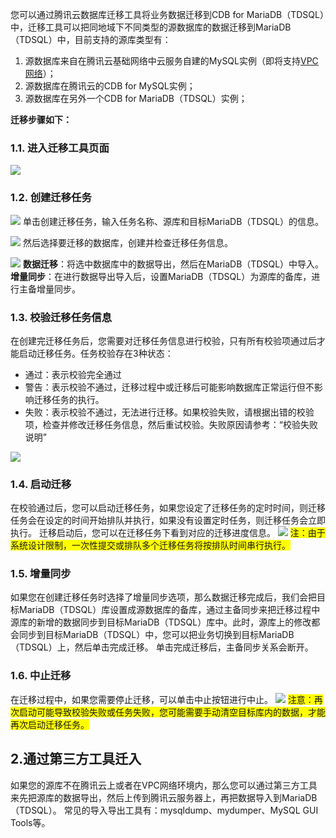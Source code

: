 您可以通过腾讯云数据库迁移工具将业务数据迁移到CDB for MariaDB（TDSQL）中，迁移工具可以把同地域下不同类型的源数据库的数据迁移到MariaDB（TDSQL）中，目前支持的源库类型有：
1. 源数据库来自在腾讯云基础网络中云服务自建的MySQL实例（即将支持[VPC网络](http://cloud.tencent.com/doc/product/215/%E4%BA%A7%E5%93%81%E6%A6%82%E8%BF%B0)）；
2. 源数据库在腾讯云的CDB for MySQL实例；
3. 源数据库在另外一个CDB for MariaDB（TDSQL）实例；

**迁移步骤如下：**
### 1.1. 进入迁移工具页面
![](//mccdn.qcloud.com/img56835f031e53b.png)

### 1.2. 创建迁移任务
![](//mccdn.qcloud.com/img56835f3f5fe77.png)
单击创建迁移任务，输入任务名称、源库和目标MariaDB（TDSQL）的信息。

![](//mccdn.qcloud.com/img56835f611f583.png)
然后选择要迁移的数据库，创建并检查迁移任务信息。

![](//mccdn.qcloud.com/img56835f91aec32.png)
**数据迁移**：将选中数据库中的数据导出，然后在MariaDB（TDSQL）中导入。
**增量同步**：在进行数据导出导入后，设置MariaDB（TDSQL）为源库的备库，进行主备增量同步。

### 1.3. 校验迁移任务信息
在创建完迁移任务后，您需要对迁移任务信息进行校验，只有所有校验项通过后才能启动迁移任务。任务校验存在3种状态：
- 通过：表示校验完全通过
- 警告：表示校验不通过，迁移过程中或迁移后可能影响数据库正常运行但不影响迁移任务的执行。
- 失败：表示校验不通过，无法进行迁移。如果校验失败，请根据出错的校验项，检查并修改迁移任务信息，然后重试校验。失败原因请参考：“校验失败说明”

![](//mccdn.qcloud.com/img56837a4d5ead6.png)

### 1.4. 启动迁移
在校验通过后，您可以启动迁移任务，如果您设定了迁移任务的定时时间，则迁移任务会在设定的时间开始排队并执行，如果没有设置定时任务，则迁移任务会立即执行。
迁移启动后，您可以在迁移任务下看到对应的迁移进度信息。
![](//mccdn.qcloud.com/img56837a6d2a476.png)
<span style="background-color:#FFFF00">注：由于系统设计限制，一次性提交或排队多个迁移任务将按排队时间串行执行。</span>

### 1.5. 增量同步
如果您在创建迁移任务时选择了增量同步选项，那么数据迁移完成后，我们会把目标MariaDB（TDSQL）库设置成源数据库的备库，通过主备同步来把迁移过程中源库的新增的数据同步到目标MariaDB（TDSQL）库中。此时，源库上的修改都会同步到目标MariaDB（TDSQL）中，您可以把业务切换到目标MariaDB（TDSQL）上，然后单击完成迁移。
单击完成迁移后，主备同步关系会断开。

### 1.6. 中止迁移
在迁移过程中，如果您需要停止迁移，可以单击中止按钮进行中止。
![](//mccdn.qcloud.com/img56837a93c69e0.png)
<span style="background-color:#FFFF00">注意：再次启动可能导致校验失败或任务失败，您可能需要手动清空目标库内的数据，才能再次启动迁移任务。</span>

## 2.通过第三方工具迁入
如果您的源库不在腾讯云上或者在VPC网络环境内，那么您可以通过第三方工具来先把源库的数据导出，然后上传到腾讯云服务器上，再把数据导入到MariaDB（TDSQL）。
常见的导入导出工具有：mysqldump、mydumper、MySQL GUI Tools等。
